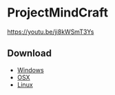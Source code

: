 # ProjectMindCraft

https://youtu.be/ji8kWSmT3Ys

## Download 

* [Windows](https://github.com/carverdamien/ProjectMindCraft/releases/download/v0-alpha/windows.zip)
* [OSX](https://github.com/carverdamien/ProjectMindCraft/releases/download/v0-alpha/osx.zip)
* [Linux](https://github.com/carverdamien/ProjectMindCraft/releases/download/v0-alpha/linux.zip)
